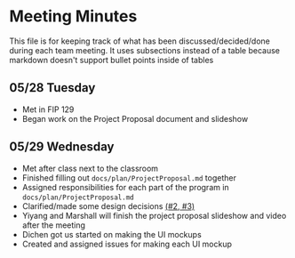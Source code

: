 # Meeting Minutes

This file is for keeping track of what has been discussed/decided/done during each team meeting. It uses subsections instead of a table because markdown doesn't support bullet points inside of tables

## 05/28 Tuesday
- Met in FIP 129
- Began work on the Project Proposal document and slideshow

## 05/29 Wednesday
- Met after class next to the classroom
- Finished filling out `docs/plan/ProjectProposal.md` together
- Assigned responsibilities for each part of the program in `docs/plan/ProjectProposal.md`
- Clarified/made some design decisions [(#2, #3)](https://github.com/UBCO-COSC499-Summer-2024/team-12-capstone-team-12/blob/0aaf2c3d063735762ae19cc71f4ad98eaf1c9787/docs/communication/DesignDecisions.md#design-decisions)
- Yiyang and Marshall will finish the project proposal slideshow and video after the meeting
- Dichen got us started on making the UI mockups
- Created and assigned issues for making each UI mockup
